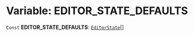 # Variable: EDITOR\_STATE\_DEFAULTS

`Const` **EDITOR\_STATE\_DEFAULTS**: [`EditorState`](/auto-docs/core/interfaces/EditorState-1.md)\[]
